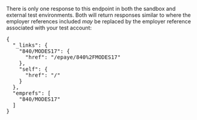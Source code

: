 There is only one response to this endpoint in both the sandbox and external test
environments. Both will return responses similar to where the employer references
included *may* be replaced by the employer reference associated with your test account:

<pre class="code--block">
{
  "_links": {
    "840/MODES17": {
      "href": "/epaye/840%2FMODES17"
    },
    "self": {
      "href": "/"
    }
  },
  "emprefs": [
    "840/MODES17"
  ]
}
</pre>
